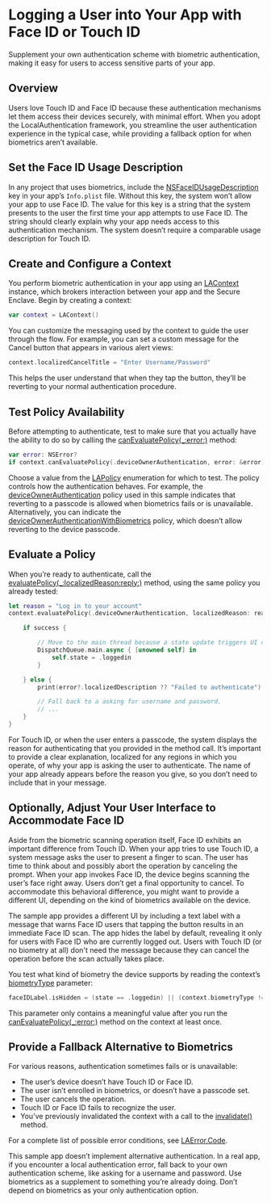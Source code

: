 #  Logging a User into Your App with Face ID or Touch ID

Supplement your own authentication scheme with biometric authentication, making it easy for users to access sensitive parts of your app. 

## Overview

Users love Touch ID and Face ID because these authentication mechanisms let them access their devices securely, with minimal effort. When you adopt the LocalAuthentication framework, you streamline the user authentication experience in the typical case, while providing a fallback option for when biometrics aren’t available.

## Set the Face ID Usage Description

In any project that uses biometrics, include the [NSFaceIDUsageDescription](https://developer.apple.com/library/content/documentation/General/Reference/InfoPlistKeyReference/Articles/CocoaKeys.html#//apple_ref/doc/uid/TP40009251-SW75) key in your app’s `Info.plist` file. Without this key, the system won’t allow your app to use Face ID. The value for this key is a string that the system presents to the user the first time your app attempts to use Face ID. The string should clearly explain why your app needs access to this authentication mechanism. The system doesn’t require a comparable usage description for Touch ID.

## Create and Configure a Context

You perform biometric authentication in your app using an [LAContext](https://developer.apple.com/documentation/localauthentication/lacontext) instance, which brokers interaction between your app and the Secure Enclave. Begin by creating a context:

``` swift
var context = LAContext()
```

You can customize the messaging used by the context to guide the user through the flow. For example, you can set a custom message for the Cancel button that appears in various alert views:

``` swift
context.localizedCancelTitle = "Enter Username/Password"
```

This helps the user understand that when they tap the button, they’ll be reverting to your normal authentication procedure.

## Test Policy Availability

Before attempting to authenticate, test to make sure that you actually have the ability to do so by calling the [canEvaluatePolicy(_:error:)](https://developer.apple.com/documentation/localauthentication/lacontext/1514149-canevaluatepolicy) method:

``` swift
var error: NSError?
if context.canEvaluatePolicy(.deviceOwnerAuthentication, error: &error) {
```

Choose a value from the [LAPolicy](https://developer.apple.com/documentation/localauthentication/lapolicy) enumeration for which to test. The policy controls how the authentication behaves. For example, the [deviceOwnerAuthentication](https://developer.apple.com/documentation/localauthentication/lapolicy/1514164-deviceownerauthentication) policy used in this sample indicates that reverting to a passcode is allowed when biometrics fails or is unavailable. Alternatively, you can indicate the [deviceOwnerAuthenticationWithBiometrics](https://developer.apple.com/documentation/localauthentication/lapolicy/1622327-deviceownerauthenticationwithbio) policy, which doesn’t allow reverting to the device passcode.

## Evaluate a Policy

When you’re ready to authenticate, call the [evaluatePolicy(_:localizedReason:reply:)](https://developer.apple.com/documentation/localauthentication/lacontext/1514176-evaluatepolicy) method, using the same policy you already tested:

``` swift
let reason = "Log in to your account"
context.evaluatePolicy(.deviceOwnerAuthentication, localizedReason: reason ) { success, error in

    if success {

        // Move to the main thread because a state update triggers UI changes.
        DispatchQueue.main.async { [unowned self] in
            self.state = .loggedin
        }

    } else {
        print(error?.localizedDescription ?? "Failed to authenticate")

        // Fall back to a asking for username and password.
        // ...
    }
}
```

For Touch ID, or when the user enters a passcode, the system displays the reason for authenticating that you provided in the method call. It’s important to provide a clear explanation, localized for any regions in which you operate, of why your app is asking the user to authenticate. The name of your app already appears before the reason you give, so you don’t need to include that in your message.

## Optionally, Adjust Your User Interface to Accommodate Face ID

Aside from the biometric scanning operation itself, Face ID exhibits an important difference from Touch ID. When your app tries to use Touch ID, a system message asks the user to present a finger to scan. The user has time to think about and possibly abort the operation by canceling the prompt. When your app invokes Face ID, the device begins scanning the user’s face right away. Users don’t get a final opportunity to cancel. To accommodate this behavioral difference, you might want to provide a different UI, depending on the kind of biometrics available on the device.

The sample app provides a different UI by including a text label with a message that warns Face ID users that tapping the button results in an immediate Face ID scan. The app hides the label by default, revealing it only for users with Face ID who are currently logged out. Users with Touch ID (or no biometry at all) don't need the message because they can cancel the operation before the scan actually takes place.

You test what kind of biometry the device supports by reading the context’s [biometryType](https://developer.apple.com/documentation/localauthentication/lacontext/2867583-biometrytype) parameter:

``` swift
faceIDLabel.isHidden = (state == .loggedin) || (context.biometryType != .faceID)
```

This parameter only contains a meaningful value after you run the [canEvaluatePolicy(_:error:)](https://developer.apple.com/documentation/localauthentication/lacontext/1514149-canevaluatepolicy) method on the context at least once.

## Provide a Fallback Alternative to Biometrics

For various reasons, authentication sometimes fails or is unavailable: 
- The user’s device doesn’t have Touch ID or Face ID.
- The user isn’t enrolled in biometrics, or doesn’t have a passcode set.
- The user cancels the operation.
- Touch ID or Face ID fails to recognize the user.
- You’ve previously invalidated the context with a call to the [invalidate()](https://developer.apple.com/documentation/localauthentication/lacontext/1514192-invalidate) method.

For a complete list of possible error conditions, see [LAError.Code](https://developer.apple.com/documentation/localauthentication/laerror.code).

This sample app doesn’t implement alternative authentication. In a real app, if you encounter a local authentication error, fall back to your own authentication scheme, like asking for a username and password. Use biometrics as a supplement to something you’re already doing. Don’t depend on biometrics as your only authentication option.
